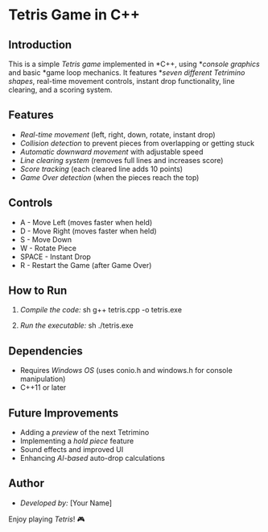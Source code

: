 # Tetris Game in C++

## Introduction
This is a simple *Tetris game* implemented in *C++, using **console graphics* and basic *game loop mechanics. It features **seven different Tetrimino shapes*, real-time movement controls, instant drop functionality, line clearing, and a scoring system.

## Features
- *Real-time movement* (left, right, down, rotate, instant drop)
- *Collision detection* to prevent pieces from overlapping or getting stuck
- *Automatic downward movement* with adjustable speed
- *Line clearing system* (removes full lines and increases score)
- *Score tracking* (each cleared line adds 10 points)
- *Game Over detection* (when the pieces reach the top)

## Controls
- A - Move Left (moves faster when held)
- D - Move Right (moves faster when held)
- S - Move Down
- W - Rotate Piece
- SPACE - Instant Drop
- R - Restart the Game (after Game Over)

## How to Run
1. *Compile the code:*
   sh
   g++ tetris.cpp -o tetris.exe
   
2. *Run the executable:*
   sh
   ./tetris.exe
   

## Dependencies
- Requires *Windows OS* (uses conio.h and windows.h for console manipulation)
- C++11 or later

## Future Improvements
- Adding a *preview* of the next Tetrimino
- Implementing a *hold piece* feature
- Sound effects and improved UI
- Enhancing *AI-based* auto-drop calculations

## Author
- *Developed by:* [Your Name]

Enjoy playing *Tetris*! 🎮
